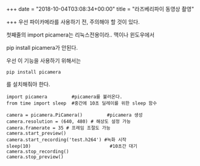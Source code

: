 +++
date = "2018-10-04T03:08:34+00:00"
title = "라즈베리파이 동영상 촬영"

+++
우선 파이카메라를 사용하기 전, 주의해야 할 것이 있다.

첫째줄의 import picamera는 리눅스전용이라.. 맥이나 윈도우에서

pip install picamera가 안된다.

우선 이 기능을 사용하기 위해서는

    pip install picamera

를 설치해줘야 한다.

    import picamera         #picamera를 불러온다.
    from time import sleep  #중간에 10초 딜레이를 위한 sleep 함수
    
    camera = picamera.PiCamera()         #picamera 생성
    camera.resolution = (640, 480) # 해상도 설정 가능
    camera.framerate = 35 # 프레임 조절도 가능
    camera.start_preview()
    camera.start_recording('test.h264') #녹화 시작
    sleep(10)                             #10초간 대기
    camera.stop_recording()
    camera.stop_preview()
